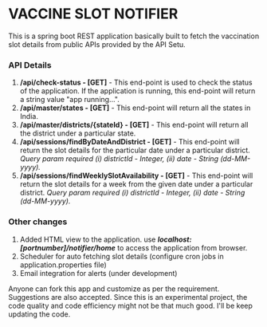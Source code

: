 # VACCINE SLOT NOTIFIER
This is a spring boot REST application basically built to fetch the vaccination slot details from public APIs provided by the API Setu.

### API Details
1. **/api/check-status - [GET]** - This end-point is used to check the status of the application. If the application is running, this end-point will return a string value "app running...".
2. **/api/master/states - [GET]** - This end-point will return all the states in India.
3. **/api/master/districts/{stateId} - [GET]** - This end-point will return all the district under a particular state.
4. **/api/sessions/findByDateAndDistrict - [GET]**  - This end-point will return the slot details for the particular date under a particular district. _Query param required (i) districtId - Integer, (ii) date - String (dd-MM-yyyy)._
5. **/api/sessions/findWeeklySlotAvailability - [GET]** - This end-point will return the slot details for a week from the given date under a particular district. _Query param required (i) districtId - Integer, (ii) date - String (dd-MM-yyyy)._
    
### Other changes
1. Added HTML view to the application. use **_localhost:[portnumber]/notifier/home_** to access the application from browser.
2. Scheduler for auto fetching slot details (configure cron jobs in application.properties file)
3. Email integration for alerts (under development)

Anyone can fork this app and customize as per the requirement. Suggestions are also accepted. Since this is an experimental project, the code quality and code efficiency might not be that much good. I'll be keep updating the code.

